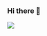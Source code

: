 ### Hi there 👋
<img src="https://image.freepik.com/free-vector/software-developer-character-programmer-develops-code-illustration_80590-7310.jpg" />
<!--
**ArunMurugan78/ArunMurugan78** is a ✨ _special_ ✨ repository because its `README.md` (this file) appears on your GitHub profile.

Here are some ideas to get you started:

- 🔭 I’m currently working on ...
- 🌱 I’m currently learning ...
- 👯 I’m looking to collaborate on ...
- 🤔 I’m looking for help with ...
- 💬 Ask me about ...
- 📫 How to reach me: ...
- 😄 Pronouns: ...
- ⚡ Fun fact: ...
-->
